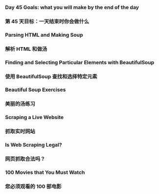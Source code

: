 ### Day 45 Goals: what you will make by the end of the day
### 第 45 天目标：一天结束时你会做什么

### Parsing HTML and Making Soup
### 解析 HTML 和做汤

### Finding and Selecting Particular Elements with BeautifulSoup
### 使用 BeautifulSoup 查找和选择特定元素

### Beautiful Soup Exercises
### 美丽的汤练习

### Scraping a Live Website
### 抓取实时网站

### Is Web Scraping Legal?
### 网页抓取合法吗？

### 100 Movies that You Must Watch
### 您必须观看的 100 部电影
